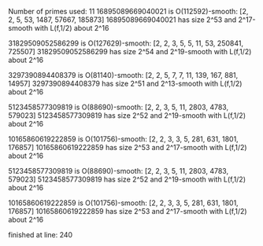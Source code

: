 Number of primes used: 11
16895089669040021 is O(112592)-smooth:
	 [2, 2, 5, 53, 1487, 57667, 185873]
16895089669040021 has size 2^53 and 2^17-smooth with L(f,1/2) about 2^16

31829509052586299 is O(127629)-smooth:
	 [2, 2, 3, 5, 5, 11, 53, 250841, 725507]
31829509052586299 has size 2^54 and 2^19-smooth with L(f,1/2) about 2^16

3297390894408379 is O(81140)-smooth:
	 [2, 2, 5, 7, 7, 11, 139, 167, 881, 14957]
3297390894408379 has size 2^51 and 2^13-smooth with L(f,1/2) about 2^16

5123458577309819 is O(88690)-smooth:
	 [2, 2, 3, 5, 11, 2803, 4783, 579023]
5123458577309819 has size 2^52 and 2^19-smooth with L(f,1/2) about 2^16

10165860619222859 is O(101756)-smooth:
	 [2, 2, 3, 3, 5, 281, 631, 1801, 176857]
10165860619222859 has size 2^53 and 2^17-smooth with L(f,1/2) about 2^16

5123458577309819 is O(88690)-smooth:
	 [2, 2, 3, 5, 11, 2803, 4783, 579023]
5123458577309819 has size 2^52 and 2^19-smooth with L(f,1/2) about 2^16

10165860619222859 is O(101756)-smooth:
	 [2, 2, 3, 3, 5, 281, 631, 1801, 176857]
10165860619222859 has size 2^53 and 2^17-smooth with L(f,1/2) about 2^16

finished at line: 240
